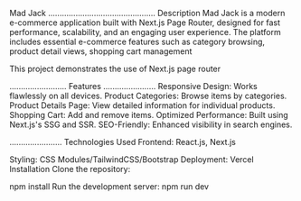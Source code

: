 Mad Jack
...............................................
Description
Mad Jack is a modern e-commerce application built with Next.js Page Router, designed for fast performance, scalability, and an engaging user experience. The platform includes essential e-commerce features such as category browsing, product detail views, shopping cart management

This project demonstrates the use of Next.js page router

.........................
Features
.......................
Responsive Design: Works flawlessly on all devices.
Product Categories: Browse items by categories.
Product Details Page: View detailed information for individual products.
Shopping Cart: Add and remove items.
Optimized Performance: Built using Next.js's SSG and SSR.
SEO-Friendly: Enhanced visibility in search engines.

.......................
Technologies Used
Frontend: React.js, Next.js

Styling: CSS Modules/TailwindCSS/Bootstrap
Deployment: Vercel
Installation
Clone the repository:

npm install
Run the development server:
npm run dev
